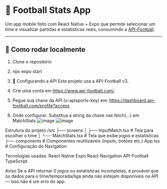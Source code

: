 # 📱 Football Stats App

Um app mobile feito com React Native + Expo que permite selecionar um time e visualizar partidas e estatísticas reais, consumindo a [API-Football](https://www.api-football.com/documentation-v3).

---

## 🚀 Como rodar localmente

1. Clone o repositório
2. npx expo start
3. 🔐 Configurando a API
Este projeto usa a API-Football v3.

1. Crie uma conta em https://www.api-football.com/
2. Pegue sua chave da API (x-apisports-key) em: https://dashboard.api-football.com/profile?access
3. Onde configurar: Substitua a string da chave nas fetch(...) em MatchStats
![image](https://github.com/user-attachments/assets/5f9c2a73-74db-4d3b-953f-d78f1997b370)
![image](https://github.com/user-attachments/assets/f2a3e840-c615-4767-a977-90be63973b8a)

 Estrutura do projeto
  /src
    ├── screens
    │   ├── InputMatch.tsx     # Tela para escolher o time
    │   └── MatchStats.tsx     # Tela que exibe jogos e estatísticas
    ├── components             # Componentes reutilizáveis (inputs, botões etc.)
  App.tsx                      # Configuração do Navigation

Tecnologias usadas:
React Native
Expo
React Navigation
API-Football
TypeScript

Aviso
Se a API retornar 0 jogos ou estatísticas incompletas, é provável que os dados para o time/temporada/liga ainda não estejam disponíveis na API — isso não é um erro do app.
